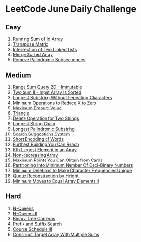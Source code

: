 # LeetCode June Daily Challenge

## Easy
1) [Running Sum of 1d Array](https://github.com/SmartOven/Java/tree/main/LeetCode/DailyChallenge/June/src/Day1)
2) [Transpose Matrix](https://github.com/SmartOven/Java/tree/main/LeetCode/DailyChallenge/June/src/Day2)
3) [Intersection of Two Linked Lists](https://github.com/SmartOven/Java/tree/main/LeetCode/DailyChallenge/June/src/Day6)
4) [Merge Sorted Array](https://github.com/SmartOven/Java/tree/main/LeetCode/DailyChallenge/June/src/Day7)
5) [Remove Palindromic Subsequences](https://github.com/SmartOven/Java/tree/main/LeetCode/DailyChallenge/June/src/Day8)

## Medium
1) [Range Sum Query 2D - Immutable](https://github.com/SmartOven/Java/tree/main/LeetCode/DailyChallenge/June/src/Day3)
2) [Two Sum II - Input Array Is Sorted](https://github.com/SmartOven/Java/tree/main/LeetCode/DailyChallenge/June/src/Day9)
3) [Longest Substring Without Repeating Characters](https://github.com/SmartOven/Java/tree/main/LeetCode/DailyChallenge/June/src/Day10)
4) [Minimum Operations to Reduce X to Zero](https://github.com/SmartOven/Java/tree/main/LeetCode/DailyChallenge/June/src/Day)
5) [Maximum Erasure Value](https://github.com/SmartOven/Java/tree/main/LeetCode/DailyChallenge/June/src/Day12)
6) [Triangle](https://github.com/SmartOven/Java/tree/main/LeetCode/DailyChallenge/June/src/Day13)
7) [Delete Operation for Two Strings](https://github.com/SmartOven/Java/tree/main/LeetCode/DailyChallenge/June/src/Day14)
8) [Longest String Chain](https://github.com/SmartOven/Java/tree/main/LeetCode/DailyChallenge/June/src/Day15)
9) [Longest Palindromic Substring](https://github.com/SmartOven/Java/tree/main/LeetCode/DailyChallenge/June/src/Day16)
10) [Search Suggestions System](https://github.com/SmartOven/Java/tree/main/LeetCode/DailyChallenge/June/src/Day19)
11) [Short Encoding of Words](https://github.com/SmartOven/Java/tree/main/LeetCode/DailyChallenge/June/src/Day20)
12) [Furthest Building You Can Reach](https://github.com/SmartOven/Java/tree/main/LeetCode/DailyChallenge/June/src/Day21)
13) [Kth Largest Element in an Array](https://github.com/SmartOven/Java/tree/main/LeetCode/DailyChallenge/June/src/Day22)
14) [Non-decreasing Array](https://github.com/SmartOven/Java/tree/main/LeetCode/DailyChallenge/June/src/Day25)
15) [Maximum Points You Can Obtain from Cards](https://github.com/SmartOven/Java/tree/main/LeetCode/DailyChallenge/June/src/Day26)
16) [Partitioning Into Minimum Number Of Deci-Binary Numbers](https://github.com/SmartOven/Java/tree/main/LeetCode/DailyChallenge/June/src/Day27)
17) [Minimum Deletions to Make Character Frequencies Unique](https://github.com/SmartOven/Java/tree/main/LeetCode/DailyChallenge/June/src/Day28)
18) [Queue Reconstruction by Height](https://github.com/SmartOven/Java/tree/main/LeetCode/DailyChallenge/June/src/Day29)
19) [Minimum Moves to Equal Array Elements II](https://github.com/SmartOven/Java/tree/main/LeetCode/DailyChallenge/June/src/Day30)

## Hard
1) [N-Queens](https://github.com/SmartOven/Java/tree/main/LeetCode/DailyChallenge/June/src/Day4)
2) [N-Queens II](https://github.com/SmartOven/Java/tree/main/LeetCode/DailyChallenge/June/src/Day5)
3) [Binary Tree Cameras](https://github.com/SmartOven/Java/tree/main/LeetCode/DailyChallenge/June/src/Day17)
4) [Prefix and Suffix Search](https://github.com/SmartOven/Java/tree/main/LeetCode/DailyChallenge/June/src/Day18)
5) [Course Schedule III](https://github.com/SmartOven/Java/tree/main/LeetCode/DailyChallenge/June/src/Day23)
6) [Construct Target Array With Multiple Sums](https://github.com/SmartOven/Java/tree/main/LeetCode/DailyChallenge/June/src/Day24)

